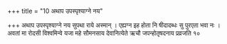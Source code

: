 +++
title = "10 अथाप उपस्पृश्याग्ने नय"

+++
अथाप उपस्पृश्याग्ने नय सुपथा राये अस्मान् । एह्यग्न इह होता नि षीदादब्धः सु पुरएता भवा नः । अवतां मा रोदसी विश्वमिन्वे यजा महे सौमनसाय देवानित्येते ऋचौ जपन्होतृषदनाय प्रव्रजति १०